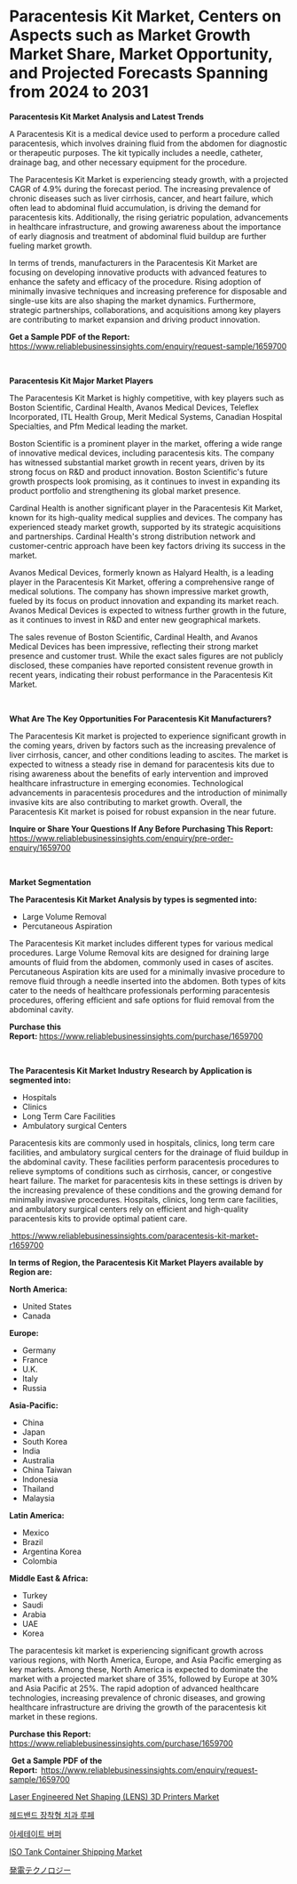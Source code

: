 <p><h1>Paracentesis Kit Market, Centers on Aspects such as Market Growth Market Share, Market Opportunity, and Projected Forecasts Spanning from 2024 to 2031</h1></p><p><strong>Paracentesis Kit Market Analysis and Latest Trends</strong></p>
<p><p>A Paracentesis Kit is a medical device used to perform a procedure called paracentesis, which involves draining fluid from the abdomen for diagnostic or therapeutic purposes. The kit typically includes a needle, catheter, drainage bag, and other necessary equipment for the procedure.</p><p>The Paracentesis Kit Market is experiencing steady growth, with a projected CAGR of 4.9% during the forecast period. The increasing prevalence of chronic diseases such as liver cirrhosis, cancer, and heart failure, which often lead to abdominal fluid accumulation, is driving the demand for paracentesis kits. Additionally, the rising geriatric population, advancements in healthcare infrastructure, and growing awareness about the importance of early diagnosis and treatment of abdominal fluid buildup are further fueling market growth.</p><p>In terms of trends, manufacturers in the Paracentesis Kit Market are focusing on developing innovative products with advanced features to enhance the safety and efficacy of the procedure. Rising adoption of minimally invasive techniques and increasing preference for disposable and single-use kits are also shaping the market dynamics. Furthermore, strategic partnerships, collaborations, and acquisitions among key players are contributing to market expansion and driving product innovation.</p></p>
<p><strong>Get a Sample PDF of the Report:&nbsp;</strong> <a href="https://www.reliablebusinessinsights.com/enquiry/request-sample/1659700">https://www.reliablebusinessinsights.com/enquiry/request-sample/1659700</a></p>
<p>&nbsp;</p>
<p><strong>Paracentesis Kit Major Market Players</strong></p>
<p><p>The Paracentesis Kit Market is highly competitive, with key players such as Boston Scientific, Cardinal Health, Avanos Medical Devices, Teleflex Incorporated, ITL Health Group, Merit Medical Systems, Canadian Hospital Specialties, and Pfm Medical leading the market.</p><p>Boston Scientific is a prominent player in the market, offering a wide range of innovative medical devices, including paracentesis kits. The company has witnessed substantial market growth in recent years, driven by its strong focus on R&D and product innovation. Boston Scientific's future growth prospects look promising, as it continues to invest in expanding its product portfolio and strengthening its global market presence.</p><p>Cardinal Health is another significant player in the Paracentesis Kit Market, known for its high-quality medical supplies and devices. The company has experienced steady market growth, supported by its strategic acquisitions and partnerships. Cardinal Health's strong distribution network and customer-centric approach have been key factors driving its success in the market.</p><p>Avanos Medical Devices, formerly known as Halyard Health, is a leading player in the Paracentesis Kit Market, offering a comprehensive range of medical solutions. The company has shown impressive market growth, fueled by its focus on product innovation and expanding its market reach. Avanos Medical Devices is expected to witness further growth in the future, as it continues to invest in R&D and enter new geographical markets.</p><p>The sales revenue of Boston Scientific, Cardinal Health, and Avanos Medical Devices has been impressive, reflecting their strong market presence and customer trust. While the exact sales figures are not publicly disclosed, these companies have reported consistent revenue growth in recent years, indicating their robust performance in the Paracentesis Kit Market.</p></p>
<p>&nbsp;</p>
<p><strong>What Are The Key Opportunities For Paracentesis Kit Manufacturers?</strong></p>
<p><p>The Paracentesis Kit market is projected to experience significant growth in the coming years, driven by factors such as the increasing prevalence of liver cirrhosis, cancer, and other conditions leading to ascites. The market is expected to witness a steady rise in demand for paracentesis kits due to rising awareness about the benefits of early intervention and improved healthcare infrastructure in emerging economies. Technological advancements in paracentesis procedures and the introduction of minimally invasive kits are also contributing to market growth. Overall, the Paracentesis Kit market is poised for robust expansion in the near future.</p></p>
<p><strong>Inquire or Share Your Questions If Any Before Purchasing This Report:</strong> <a href="https://www.reliablebusinessinsights.com/enquiry/pre-order-enquiry/1659700">https://www.reliablebusinessinsights.com/enquiry/pre-order-enquiry/1659700</a></p>
<p>&nbsp;</p>
<p><strong>Market Segmentation</strong></p>
<p><strong>The Paracentesis Kit Market Analysis by types is segmented into:</strong></p>
<p><ul><li>Large Volume Removal</li><li>Percutaneous Aspiration</li></ul></p>
<p><p>The Paracentesis Kit market includes different types for various medical procedures. Large Volume Removal kits are designed for draining large amounts of fluid from the abdomen, commonly used in cases of ascites. Percutaneous Aspiration kits are used for a minimally invasive procedure to remove fluid through a needle inserted into the abdomen. Both types of kits cater to the needs of healthcare professionals performing paracentesis procedures, offering efficient and safe options for fluid removal from the abdominal cavity.</p></p>
<p><strong>Purchase this Report:&nbsp;</strong><a href="https://www.reliablebusinessinsights.com/purchase/1659700">https://www.reliablebusinessinsights.com/purchase/1659700</a></p>
<p>&nbsp;</p>
<p><strong>The Paracentesis Kit Market Industry Research by Application is segmented into:</strong></p>
<p><ul><li>Hospitals</li><li>Clinics</li><li>Long Term Care Facilities</li><li>Ambulatory surgical Centers</li></ul></p>
<p><p>Paracentesis kits are commonly used in hospitals, clinics, long term care facilities, and ambulatory surgical centers for the drainage of fluid buildup in the abdominal cavity. These facilities perform paracentesis procedures to relieve symptoms of conditions such as cirrhosis, cancer, or congestive heart failure. The market for paracentesis kits in these settings is driven by the increasing prevalence of these conditions and the growing demand for minimally invasive procedures. Hospitals, clinics, long term care facilities, and ambulatory surgical centers rely on efficient and high-quality paracentesis kits to provide optimal patient care.</p></p>
<p><a href="https://www.reliablebusinessinsights.com/paracentesis-kit-market-r1659700">&nbsp;https://www.reliablebusinessinsights.com/paracentesis-kit-market-r1659700</a></p>
<p><strong>In terms of Region, the Paracentesis Kit Market Players available by Region are:</strong></p>
<p>
    <p> <strong> North America: </strong>
        <ul>
            <li>United States</li>
            <li>Canada</li>
        </ul>
        </p> 
    <p> <strong> Europe: </strong>
        <ul>
            <li>Germany</li>
            <li>France</li>
            <li>U.K.</li>
            <li>Italy</li>
            <li>Russia</li>
        </ul>
        </p> 
    <p> <strong> Asia-Pacific: </strong>
        <ul>
            <li>China</li>
            <li>Japan</li>
            <li>South Korea</li>
            <li>India</li>
            <li>Australia</li>
            <li>China Taiwan</li>
            <li>Indonesia</li>
            <li>Thailand</li>
            <li>Malaysia</li>
        </ul>
        </p> 
    <p> <strong> Latin America: </strong>
        <ul>
            <li>Mexico</li>
            <li>Brazil</li>
            <li>Argentina Korea</li>
            <li>Colombia</li>
        </ul>
        </p> 
    <p> <strong> Middle East & Africa: </strong>
        <ul>
            <li>Turkey</li>
            <li>Saudi</li>
            <li>Arabia</li>
            <li>UAE</li>
            <li>Korea</li>
        </ul>
    </p>
    </p>
<p><p>The paracentesis kit market is experiencing significant growth across various regions, with North America, Europe, and Asia Pacific emerging as key markets. Among these, North America is expected to dominate the market with a projected market share of 35%, followed by Europe at 30% and Asia Pacific at 25%. The rapid adoption of advanced healthcare technologies, increasing prevalence of chronic diseases, and growing healthcare infrastructure are driving the growth of the paracentesis kit market in these regions.</p></p>
<p><strong>Purchase this Report: </strong><a href="https://www.reliablebusinessinsights.com/purchase/1659700">https://www.reliablebusinessinsights.com/purchase/1659700</a></p>
<p>&nbsp;<strong>Get a Sample PDF of the Report:&nbsp;&nbsp;</strong><a href="https://www.reliablebusinessinsights.com/enquiry/request-sample/1659700">https://www.reliablebusinessinsights.com/enquiry/request-sample/1659700</a></p>
<p><strong></strong></p>
<p><p><a href="https://github.com/ZackaryHalvorson2023/Market-Research-Report-List-1/blob/main/laser-engineered-net-shaping-lens-3d-printers-market.md">Laser Engineered Net Shaping (LENS) 3D Printers Market</a></p><p><a href="https://github.com/rick7624/Market-Research-Report-List-2/blob/main/8284794180764.md">헤드밴드 장착형 치과 루페</a></p><p><a href="https://github.com/GabrielBlanda5656/Market-Research-Report-List-2/blob/main/5494572180763.md">아세테이트 버퍼</a></p><p><a href="https://github.com/DeonteStanton2023/Market-Research-Report-List-1/blob/main/iso-tank-container-shipping-market.md">ISO Tank Container Shipping Market</a></p><p><a href="https://github.com/DayanaRunolfsdottir/Market-Research-Report-List-1/blob/main/3345282167424.md">発電テクノロジー</a></p></p>